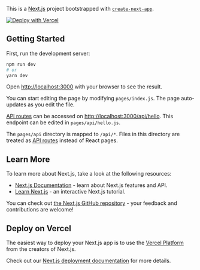 This is a [Next.js](https://nextjs.org/) project bootstrapped with [`create-next-app`](https://github.com/vercel/next.js/tree/canary/packages/create-next-app).

[![Deploy with Vercel](https://vercel.com/button)](https://vercel.com/new/git/external?repository-url=https%3A%2F%2Fgithub.com%2Fgaurangrshah%2Fnext-airtable-splash%2Ftree%2Fmain&env=AIRTABLE_API_KEY,AIRTABLE_BASE_ID&repository-name=airtable-cms&demo-image=https%3A%2F%2Fs3.us-west-2.amazonaws.com%2Fsecure.notion-static.com%2F559a4fcd-5805-4899-a0c0-e994d230345a%2Fframe.png%3FX-Amz-Algorithm%3DAWS4-HMAC-SHA256%26X-Amz-Credential%3DAKIAT73L2G45O3KS52Y5%252F20210528%252Fus-west-2%252Fs3%252Faws4_request%26X-Amz-Date%3D20210528T020131Z%26X-Amz-Expires%3D86400%26X-Amz-Signature%3D079ca025397c4fa5a618d964c643ab9126a8f69b1c426271367ad02c8faf6a18%26X-Amz-SignedHeaders%3Dhost%26response-content-disposition%3Dfilename%2520%253D%2522frame.png%2522)

## Getting Started

First, run the development server:

```bash
npm run dev
# or
yarn dev
```

Open [http://localhost:3000](http://localhost:3000) with your browser to see the result.

You can start editing the page by modifying `pages/index.js`. The page auto-updates as you edit the file.

[API routes](https://nextjs.org/docs/api-routes/introduction) can be accessed on [http://localhost:3000/api/hello](http://localhost:3000/api/hello). This endpoint can be edited in `pages/api/hello.js`.

The `pages/api` directory is mapped to `/api/*`. Files in this directory are treated as [API routes](https://nextjs.org/docs/api-routes/introduction) instead of React pages.

## Learn More

To learn more about Next.js, take a look at the following resources:

- [Next.js Documentation](https://nextjs.org/docs) - learn about Next.js features and API.
- [Learn Next.js](https://nextjs.org/learn) - an interactive Next.js tutorial.

You can check out [the Next.js GitHub repository](https://github.com/vercel/next.js/) - your feedback and contributions are welcome!

## Deploy on Vercel

The easiest way to deploy your Next.js app is to use the [Vercel Platform](https://vercel.com/new?utm_medium=default-template&filter=next.js&utm_source=create-next-app&utm_campaign=create-next-app-readme) from the creators of Next.js.

Check out our [Next.js deployment documentation](https://nextjs.org/docs/deployment) for more details.
